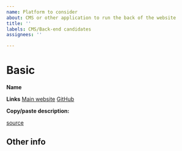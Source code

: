 ```yaml
---
name: Platform to consider
about: CMS or other application to run the back of the website
title: ''
labels: CMS/Back-end candidates
assignees: ''

---
```


# Basic
**Name**

**Links**
[Main website]()
[GitHub]()

**Copy/paste description:**
> 
[source]()

## Other info
